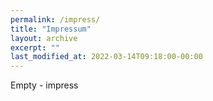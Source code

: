 ```yaml
---
permalink: /impress/
title: "Impressum"
layout: archive
excerpt: ""
last_modified_at: 2022-03-14T09:18:00-00:00
---
```


Empty - impress